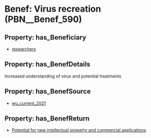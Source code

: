 # Benef: __Virus recreation__ (PBN__Benef_590)

## Property: has_Beneficiary

* [researchers](../Stakeholder/PBN__Stakeholder_2)

## Property: has_BenefDetails

Increased understanding of virus and potential treatments

## Property: has_BenefSource

* [wu_current_2021](../Article/PBN__Article_118)

## Property: has_BenefReturn

* [Potential for new intellectual property and commercial applications](../BenefReturn/PBN__BenefReturn_643)

